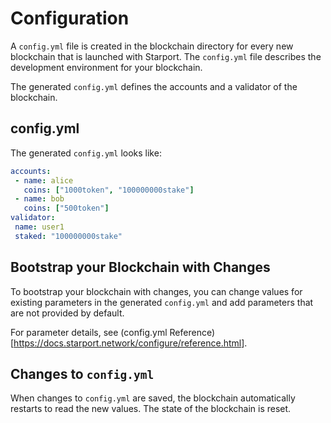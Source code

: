 # Configuration

A `config.yml` file is created in the blockchain directory for every new blockchain that is launched with Starport. The `config.yml` file describes the development environment for your blockchain.

The generated `config.yml` defines the accounts and a validator of the blockchain.

## config.yml

The generated `config.yml` looks like:

```yml
accounts:
 - name: alice
   coins: ["1000token", "100000000stake"]
 - name: bob
   coins: ["500token"]
validator:
 name: user1
 staked: "100000000stake"
```

## Bootstrap your Blockchain with Changes

To bootstrap your blockchain with changes, you can change values for existing parameters in the generated `config.yml` and add parameters that are not provided by default.

For parameter details, see (config.yml Reference)[<https://docs.starport.network/configure/reference.html>].

## Changes to `config.yml`

When changes to `config.yml` are saved, the blockchain automatically restarts to read the new values. The state of the blockchain is reset.

